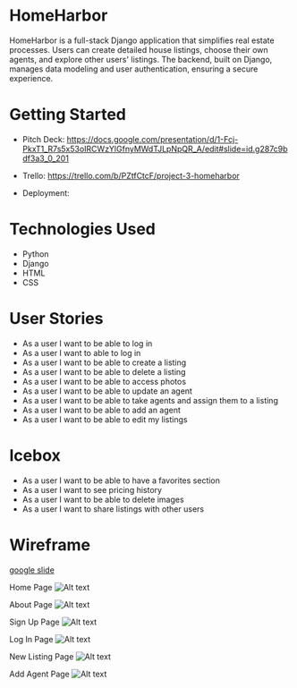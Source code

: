 # HomeHarbor

HomeHarbor is a full-stack Django application that simplifies real estate processes. Users can create detailed house listings, choose their own agents, and explore other users' listings. The backend, built on Django, manages data modeling and user authentication, ensuring a secure experience.

# Getting Started

- Pitch Deck: https://docs.google.com/presentation/d/1-Fcj-PkxT1_R7s5x53oIRCWzYlGfnyMWdTJLpNpQR_A/edit#slide=id.g287c9bdf3a3_0_201

- Trello: https://trello.com/b/PZtfCtcF/project-3-homeharbor

- Deployment:

# Technologies Used

- Python
- Django
- HTML
- CSS
# User Stories

- As a user I want to be able to log in
- As a user I want to able to log in
- As a user I want to be able to create a listing
- As a user I want to be able to delete a listing
- As a user I want to be able to access photos
- As a user I want to be able to update an agent
- As a user I want to be able to take agents and assign them to a listing
- As a user I want to be able to add an agent
- As a user I want to be able to edit my listings

# Icebox

- As a user I want to be able to have a favorites section
- As a user I want to see pricing history
- As a user I want to be able to delete images
- As a user I want to share listings with other users

# Wireframe

[google slide](https://ga-students.slack.com/files/U05L4P283SM/F0609BY0WM6/homeharbor)

Home Page
![Alt text](!%5BHomePage%5D.png)

About Page
![Alt text](!%5BAbout%5D(images:Wireframe.png).png)

Sign Up Page
![Alt text](!%5BSignUp%5D(images:Wireframe.png).png)

Log In Page
![Alt text](!%5BLogIn%5D(images:Wireframe.png).png)

New Listing Page
![Alt text](!%5BNewListing%5D(images:Wireframe.png).png)

Add Agent Page
![Alt text](!%5BAddAgent%5D(images:Wireframe.png).png)
